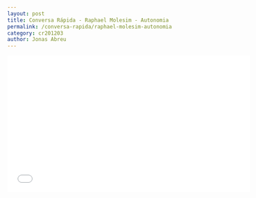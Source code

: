 ```yaml
---
layout: post
title: Conversa Rápida - Raphael Molesim - Autonomia
permalink: /conversa-rapida/raphael-molesim-autonomia
category: cr201203
author: Jonas Abreu
---
```


<iframe width="560" height="315" src="//www.youtube.com/embed/zhWtcDv8wYs" frameborder="0" allowfullscreen></iframe>
